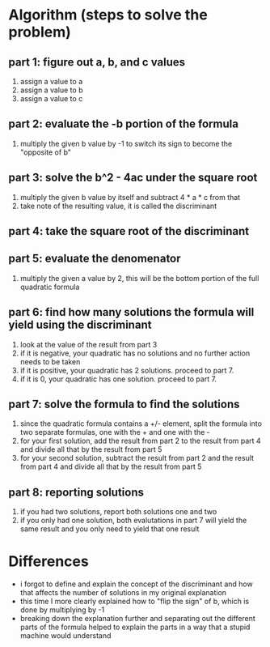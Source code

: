 # Algorithm (steps to solve the problem)

## part 1: figure out a, b, and c values 
1. assign a value to a
2. assign a value to b
3. assign a value to c

## part 2: evaluate the -b portion of the formula
1. multiply the given b value by -1 to switch its sign to become the "opposite of b"

## part 3: solve the b^2 - 4ac under the square root
1. multiply the given b value by itself and subtract 4 * a * c from that 
2. take note of the resulting value, it is called the discriminant 

## part 4: take the square root of the discriminant 

## part 5: evaluate the denomenator 
1. multiply the given a value by 2, this will be the bottom portion of the full quadratic formula 

## part 6: find how many solutions the formula will yield using the discriminant
1. look at the value of the result from part 3
2. if it is negative, your quadratic has no solutions and no further action needs to be taken 
3. if it is positive, your quadratic has 2 solutions. proceed to part 7. 
4. if it is 0, your quadratic has one solution. proceed to part 7.

## part 7: solve the formula to find the solutions 
1. since the quadratic formula contains a +/- element, split the formula into two separate formulas, one with the + and one with the -
2. for your first solution, add the result from part 2 to the result from part 4 and divide all that by the result from part 5
3. for your second solution, subtract the result from part 2 and the result from part 4 and divide all that by the result from part 5

## part 8: reporting solutions
1. if you had two solutions, report both solutions one and two
2. if you only had one solution, both evalutations in part 7 will yield the same result and you only need to yield that one result

# Differences 
- i forgot to define and explain the concept of the discriminant and how that affects the number of solutions in my original explanation
- this time I more clearly explained how to "flip the sign" of b, which is done by multiplying by -1
- breaking down the explanation further and separating out the different parts of the formula helped to explain the parts in a way that a stupid machine would understand